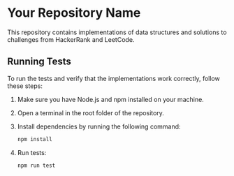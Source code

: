# Your Repository Name

This repository contains implementations of data structures and solutions to challenges from HackerRank and LeetCode.

## Running Tests

To run the tests and verify that the implementations work correctly, follow these steps:

1. Make sure you have Node.js and npm installed on your machine.

2. Open a terminal in the root folder of the repository.

3. Install dependencies by running the following command:

   ```bash
   npm install

4. Run tests:

   ```bash
   npm run test